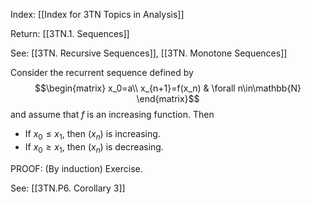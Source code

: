 Index: [[Index for 3TN Topics in Analysis]]

Return: [[3TN.1. Sequences]]

See: [[3TN. Recursive Sequences]], [[3TN. Monotone Sequences]]

Consider the recurrent sequence defined by
$$\begin{matrix}
x_0=a\\ 
x_{n+1}=f(x_n) & \forall n\in\mathbb{N}
\end{matrix}$$
and assume that $f$ is an increasing function. Then
* If $x_0\leq x_1$, then $(x_n)$ is increasing.
* If $x_0\geq x_1$, then $(x_n)$ is decreasing.

PROOF: (By induction) Exercise.

See: [[3TN.P6. Corollary 3]]
